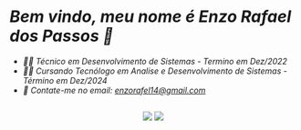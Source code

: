 ### <h1><i>Bem vindo, meu nome é Enzo Rafael dos Passos<i> 👋</h1>

 - 🧑‍💻 Técnico em Desenvolvimento de Sistemas - Termino em Dez/2022
 - 🧑‍💻 Cursando Tecnólogo em Analise e Desenvolvimento de Sistemas - Término em Dez/2024
 - 📧 Contate-me no email: enzorafel14@gmail.com

##

  
  <div align="center"> 
  <a href = "mailto:enzorafel14@gmail.com"><img src="https://img.shields.io/badge/-Gmail-%23333?style=for-the-badge&logo=gmail&logoColor=white" target="_blank"></a>
  <a target="_blank" href="https://www.linkedin.com/in/enzo-rafael-passos-521851211/"><img src="https://img.shields.io/badge/-LinkedIn-%230077B5?style=for-the-badge&logo=linkedin&logoColor=white" target="_blank"></a> 
